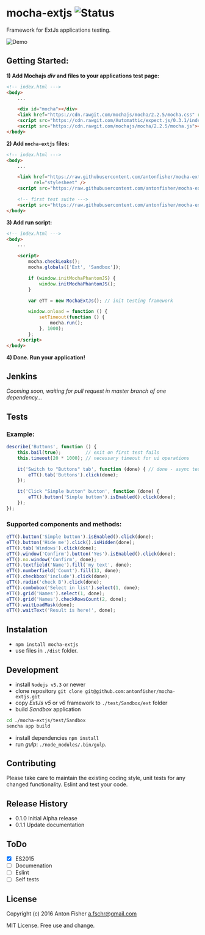 # mocha-extjs ![Status](https://img.shields.io/badge/status-alpha-orange.svg)

Framework for ExtJs applications testing.

![Demo](https://raw.githubusercontent.com/antonfisher/mocha-extjs/docs/images/mocha-extjs-v1.gif)

## Getting Started:

__1) Add Mochajs _div_ and files to your applications test page:__

```html
<!-- index.html --->
<body>
    ...

    <div id="mocha"></div>
    <link href="https://cdn.rawgit.com/mochajs/mocha/2.2.5/mocha.css" rel="stylesheet" />
    <script src="https://cdn.rawgit.com/Automattic/expect.js/0.3.1/index.js"></script>
    <script src="https://cdn.rawgit.com/mochajs/mocha/2.2.5/mocha.js"></script>
</body>
```

__2) Add `mocha-extjs` files:__

```html
<!-- index.html --->
<body>
    ...

    <link href="https://raw.githubusercontent.com/antonfisher/mocha-extjs/master/dist/mocha-extjs.css"
          rel="stylesheet" />
    <script src="https://raw.githubusercontent.com/antonfisher/mocha-extjs/master/dist/mocha-extjs.js"></script>

    <!-- first test suite --->
    <script src="https://raw.githubusercontent.com/antonfisher/mocha-extjs/master/test/suites/010-environment.js"></script>
</body>
```

__3) Add run script:__

```html
<!-- index.html --->
<body>
    ...

    <script>
        mocha.checkLeaks();
        mocha.globals(['Ext', 'Sandbox']);

        if (window.initMochaPhantomJS) {
            window.initMochaPhantomJS();
        }

        var eTT = new MochaExtJs(); // init testing framework

        window.onload = function () {
            setTimeout(function () {
                mocha.run();
            }, 1000);
        };
    </script>
</body>
```

__4) Done. Run your application!__

## Jenkins

_Cooming soon, waiting for pull request in master branch of one dependency..._

## Tests

### Example:
```javascript
describe('Buttons', function () {
    this.bail(true);         // exit on first test fails
    this.timeout(20 * 1000); // necessary timeout for ui operations

    it('Switch to "Buttons" tab', function (done) { // done - async tests callback
        eTT().tab('Buttons').click(done);
    });

    it('Click "Simple button" button', function (done) {
        eTT().button('Simple button').isEnabled().click(done);
    });
});
```

### Supported components and methods:

```javascript
eTT().button('Simple button').isEnabled().click(done);
eTT().button('Hide me').click().isHidden(done);
eTT().tab('Windows').click(done);
eTT().window('Confirm').button('Yes').isEnabled().click(done);
eTT().no.window('Confirm', done);
eTT().textfield('Name').fill('my text', done);
eTT().numberfield('Count').fill(13, done);
eTT().checkbox('include').click(done);
eTT().radio('check B').click(done);
eTT().combobox('Select in list').select(1, done);
eTT().grid('Names').select(1, done);
eTT().grid('Names').checkRowsCount(2, done);
eTT().waitLoadMask(done);
eTT().waitText('Result is here!', done);
```

## Instalation
- `npm install mocha-extjs`
- use files in `./dist` folder.

## Development
- install `Nodejs v5.3` or newer
- clone repository `git clone git@github.com:antonfisher/mocha-extjs.git`
- copy _ExtJs v5_ or _v6_ framework to `./test/Sandbox/ext` folder
- build _Sandbox_ application
```bash
cd ./mocha-extjs/test/Sandbox
sencha app build 
```
- install dependencies `npm install`
- run _gulp_: `./node_modules/.bin/gulp`.

## Contributing

Please take care to maintain the existing coding style, unit tests for any changed functionality.
Eslint and test your code.

## Release History

* 0.1.0 Initial Alpha release
* 0.1.1 Update documentation

## ToDo
- [x] ES2015
- [ ] Documenation
- [ ] Eslint
- [ ] Self tests

## License
Copyright (c) 2016 Anton Fisher <a.fschr@gmail.com>

MIT License. Free use and change.
